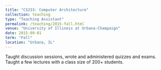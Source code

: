 ```yaml
---
title: "CS233: Computer Architecture"
collection: teaching
type: "Teaching Assistant"
permalink: /teaching/2015-fall.html
venue: "University of Illinois at Urbana-Champaign"
date: 2015-09-01
term: "Fall"
location: "Urbana, IL"
---
```


Taught discussion sessions, wrote and administered quizzes and exams. Taught a few lectures with a class size of 200+ students.
